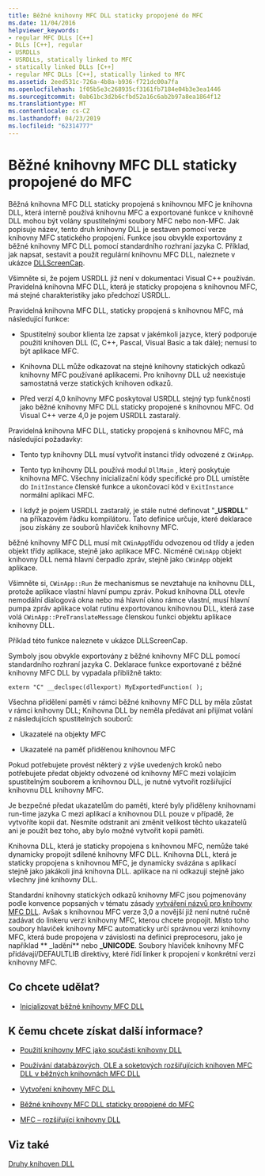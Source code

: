 ```yaml
---
title: Běžné knihovny MFC DLL staticky propojené do MFC
ms.date: 11/04/2016
helpviewer_keywords:
- regular MFC DLLs [C++]
- DLLs [C++], regular
- USRDLLs
- USRDLLs, statically linked to MFC
- statically linked DLLs [C++]
- regular MFC DLLs [C++], statically linked to MFC
ms.assetid: 2eed531c-726a-4b8a-b936-f721dc00a7fa
ms.openlocfilehash: 1f05b5e3c268935cf3161fb7184e04b3e3ea1446
ms.sourcegitcommit: 0ab61bc3d2b6cfbd52a16c6ab2b97a8ea1864f12
ms.translationtype: MT
ms.contentlocale: cs-CZ
ms.lasthandoff: 04/23/2019
ms.locfileid: "62314777"
---
```

# <a name="regular-mfc-dlls-statically-linked-to-mfc"></a>Běžné knihovny MFC DLL staticky propojené do MFC

Běžná knihovna MFC DLL staticky propojená s knihovnou MFC je knihovna DLL, která interně používá knihovnu MFC a exportované funkce v knihovně DLL mohou být volány spustitelnými soubory MFC nebo non-MFC. Jak popisuje název, tento druh knihovny DLL je sestaven pomocí verze knihovny MFC statického propojení. Funkce jsou obvykle exportovány z běžné knihovny MFC DLL pomocí standardního rozhraní jazyka C. Příklad, jak napsat, sestavit a použít regulární knihovnu MFC DLL, naleznete v ukázce [DLLScreenCap](https://github.com/Microsoft/VCSamples/tree/master/VC2010Samples/MFC/advanced/DllScreenCap).

Všimněte si, že pojem USRDLL již není v dokumentaci Visual C++ používán. Pravidelná knihovna MFC DLL, která je staticky propojena s knihovnou MFC, má stejné charakteristiky jako předchozí USRDLL.

Pravidelná knihovna MFC DLL, staticky propojená s knihovnou MFC, má následující funkce:

- Spustitelný soubor klienta lze zapsat v jakémkoli jazyce, který podporuje použití knihoven DLL (C, C++, Pascal, Visual Basic a tak dále); nemusí to být aplikace MFC.

- Knihovna DLL může odkazovat na stejné knihovny statických odkazů knihovny MFC používané aplikacemi. Pro knihovny DLL už neexistuje samostatná verze statických knihoven odkazů.

- Před verzí 4,0 knihovny MFC poskytoval USRDLL stejný typ funkčnosti jako běžné knihovny MFC DLL staticky propojené s knihovnou MFC. Od Visual C++ verze 4,0 je pojem USRDLL zastaralý.

Pravidelná knihovna MFC DLL, staticky propojená s knihovnou MFC, má následující požadavky:

- Tento typ knihovny DLL musí vytvořit instanci třídy odvozené z `CWinApp`.

- Tento typ knihovny DLL používá modul `DllMain` , který poskytuje knihovna MFC. Všechny inicializační kódy specifické pro DLL umístěte do `InitInstance` členské funkce a ukončovací kód v `ExitInstance` normální aplikaci MFC.

- I když je pojem USRDLL zastaralý, je stále nutné definovat "**_USRDLL**" na příkazovém řádku kompilátoru. Tato definice určuje, které deklarace jsou získány ze souborů hlaviček knihovny MFC.

běžné knihovny MFC DLL musí mít `CWinApp`třídu odvozenou od třídy a jeden objekt třídy aplikace, stejně jako aplikace MFC. Nicméně `CWinApp` objekt knihovny DLL nemá hlavní čerpadlo zpráv, stejně jako `CWinApp` objekt aplikace.

Všimněte si, `CWinApp::Run` že mechanismus se nevztahuje na knihovnu DLL, protože aplikace vlastní hlavní pumpu zpráv. Pokud knihovna DLL otevře nemodální dialogová okna nebo má hlavní okno rámce vlastní, musí hlavní pumpa zpráv aplikace volat rutinu exportovanou knihovnou DLL, která zase volá `CWinApp::PreTranslateMessage` členskou funkci objektu aplikace knihovny DLL.

Příklad této funkce naleznete v ukázce DLLScreenCap.

Symboly jsou obvykle exportovány z běžné knihovny MFC DLL pomocí standardního rozhraní jazyka C. Deklarace funkce exportované z běžné knihovny MFC DLL by vypadala přibližně takto:

```
extern "C" __declspec(dllexport) MyExportedFunction( );
```

Všechna přidělení paměti v rámci běžné knihovny MFC DLL by měla zůstat v rámci knihovny DLL; Knihovna DLL by neměla předávat ani přijímat volání z následujících spustitelných souborů:

- Ukazatelé na objekty MFC

- Ukazatelé na paměť přidělenou knihovnou MFC

Pokud potřebujete provést některý z výše uvedených kroků nebo potřebujete předat objekty odvozené od knihovny MFC mezi volajícím spustitelným souborem a knihovnou DLL, je nutné vytvořit rozšiřující knihovnu DLL knihovny MFC.

Je bezpečné předat ukazatelům do paměti, které byly přiděleny knihovnami run-time jazyka C mezi aplikací a knihovnou DLL pouze v případě, že vytvoříte kopii dat. Nesmíte odstranit ani změnit velikost těchto ukazatelů ani je použít bez toho, aby bylo možné vytvořit kopii paměti.

Knihovna DLL, která je staticky propojena s knihovnou MFC, nemůže také dynamicky propojit sdílené knihovny MFC DLL. Knihovna DLL, která je staticky propojena s knihovnou MFC, je dynamicky svázána s aplikací stejně jako jakákoli jiná knihovna DLL. aplikace na ni odkazují stejně jako všechny jiné knihovny DLL.

Standardní knihovny statických odkazů knihovny MFC jsou pojmenovány podle konvence popsaných v tématu zásady [vytváření názvů pro knihovny MFC DLL](../mfc/mfc-library-versions.md#mfc-static-library-naming-conventions). Avšak s knihovnou MFC verze 3,0 a novější již není nutné ručně zadávat do linkeru verzi knihovny MFC, kterou chcete propojit. Místo toho soubory hlaviček knihovny MFC automaticky určí správnou verzi knihovny MFC, která bude propojena v závislosti na definici preprocesoru, jako je například ** \_ladění** nebo **_UNICODE**. Soubory hlaviček knihovny MFC přidávají/DEFAULTLIB direktivy, které řídí linker k propojení v konkrétní verzi knihovny MFC.

## <a name="what-do-you-want-to-do"></a>Co chcete udělat?

- [Inicializovat běžné knihovny MFC DLL](run-time-library-behavior.md#initializing-regular-dlls)

## <a name="what-do-you-want-to-know-more-about"></a>K čemu chcete získat další informace?

- [Použití knihovny MFC jako součásti knihovny DLL](../mfc/tn011-using-mfc-as-part-of-a-dll.md)

- [Používání databázových, OLE a soketových rozšiřujících knihoven MFC DLL v běžných knihovnách MFC DLL](using-database-ole-and-sockets-extension-dlls-in-regular-dlls.md)

- [Vytvoření knihovny MFC DLL](../mfc/reference/mfc-dll-wizard.md)

- [Běžné knihovny MFC DLL staticky propojené do MFC](regular-dlls-dynamically-linked-to-mfc.md)

- [MFC – rozšiřující knihovny DLL](extension-dlls-overview.md)

## <a name="see-also"></a>Viz také

[Druhy knihoven DLL](kinds-of-dlls.md)
